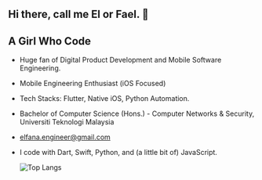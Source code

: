 ## Hi there, call me El or Fael. 👋 
   ## A Girl Who Code


- Huge fan of Digital Product Development and Mobile Software Engineering.
- Mobile Engineering Enthusiast (iOS Focused)
- Tech Stacks: Flutter, Native iOS, Python Automation.
- Bachelor of Computer Science (Hons.) - Computer Networks & Security, Universiti Teknologi Malaysia
- elfana.engineer@gmail.com 
- I code with Dart, Swift, Python, and (a little bit of) JavaScript.

   ![Top Langs](https://github-readme-stats.vercel.app/api/top-langs/?username=elfaaels&size_weight=0.5&count_weight=0.5)

<!--

![Top Langs](https://github-readme-stats.vercel.app/api/top-langs/?username=elfaaels&theme=tokyonight)


## ✉️ Find me on:

<p align="left">
 <a href="https://www.linkedin.com/in/elfana-anamta-chatya/" target="_blank" rel="noopener noreferrer"> <img src="https://cdn.jsdelivr.net/npm/simple-icons@v3/icons/linkedin.svg" alt="Python" height="35" style="vertical-align:top; margin:4px"></a>
   <a href="https://www.behance.net/elfaael" target="_blank" rel="noopener noreferrer"> <img src="https://cdn.jsdelivr.net/npm/simple-icons@v3/icons/behance.svg" alt="Python" height="35" style="vertical-align:top; margin:4px"></a>
      <a href="https://open.spotify.com/playlist/1qdTIddmzSxZDOcjjjnnnn" target="_blank" rel="noopener noreferrer"> <img src="https://cdn.jsdelivr.net/npm/simple-icons@v3/icons/spotify.svg" alt="Python" height="35" style="vertical-align:top; margin:4px"></a>
    <a href="https://www.goodreads.com/user/show/130224185-elfaael" target="_blank" rel="noopener noreferrer"> <img src="https://cdn.jsdelivr.net/npm/simple-icons@v3/icons/goodreads.svg" alt="Python" height="35" style="vertical-align:top; margin:4px"></a>
</p>

<br />

-->
<!--





**codesbyel/codesbyel** is a ✨ _special_ ✨ repository because its `README.md` (this file) appears on your GitHub profile. 
- 💬 Ask me about ...
- 😄 Pronouns: ...
- ⚡ Fun fact: ...
-->

